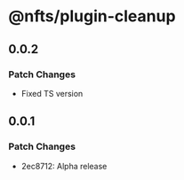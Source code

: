 # @nfts/plugin-cleanup

## 0.0.2

### Patch Changes

-   Fixed TS version

## 0.0.1

### Patch Changes

-   2ec8712: Alpha release

